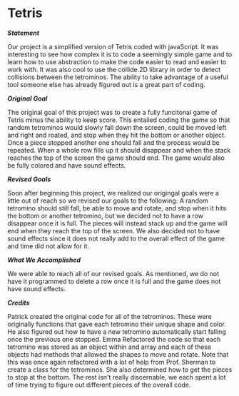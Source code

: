 # Tetris #

_**Statement**_

Our project is a simplified version of Tetris coded with javaScript. It was interesting to see how complex it is to code a seemingly simple game and to learn how to use abstraction to make the code easier to read and easier to work with. It was also cool to use the collide.2D library in order to detect collisions between the tetrominos. The ability to take advantage of a useful tool someone else has already figured out is a great part of coding.

_**Original Goal**_

The original goal of this project was to create a fully funcitonal game of Tetris minus the ability to keep score. This entailed coding the game so that random tetrominos would slowly fall down the screen, could be moved left and right and roated, and stop when they hit the bottom or another object. Once a piece stopped another one should fall and the process would be repeated. When a whole row fills up it should disappear and when the stack reaches the top of the screen the game should end. The game would also be fully colored and have sound effects.

_**Revised Goals**_

Soon after beginning this project, we realized our origingal goals were a little out of reach so we revised our goals to the following: A random tetromino should still fall, be able to move and rotate, and stop when it hits the bottom or another tetromino, but we decided not to have a row disappear once it is full. The pieces will instead stack up and the game will end when they reach the top of the screen. We also decided not to have sound effects since it does not really add to the overall effect of the game and time did not allow for it.

_**What We Accomplished**_

We were able to reach all of our revised goals. As mentioned, we do not have it programmed to delete a row once it is full and the game does not have sound effects.

_**Credits**_

Patrick created the original code for all of the tetrominos. These were originally functions that gave each tetromino their unique shape and color. He also figured out how to have a new tetromino automatically start falling once the previous one stopped.
Emma Refactored the code so that each tetromino was stored as an object within and array and each of these objects had methods that allowed the shapes to move and rotate. Note that this was once again refactored with a lot of help from Prof. Sherman to create a class for the tetrominos. She also determined how to get the pieces to stop at the bottom.
The rest isn't really discernable, we each spent a lot of time trying to figure out different pieces of the overall code. 
